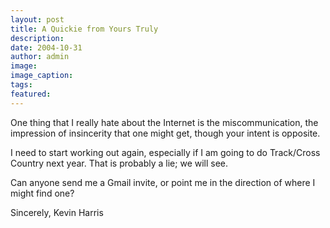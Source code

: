 ```yaml
---
layout: post
title: A Quickie from Yours Truly
description:
date: 2004-10-31
author: admin
image:
image_caption:
tags:
featured:
---
```


One thing that I really hate about the Internet is the miscommunication, the impression of insincerity that one might get, though your intent is opposite.

I need to start working out again, especially if I am going to do Track/Cross Country next year. That is probably a lie; we will see.

Can anyone send me a Gmail invite, or point me in the direction of where I might find one?

Sincerely,
Kevin Harris
